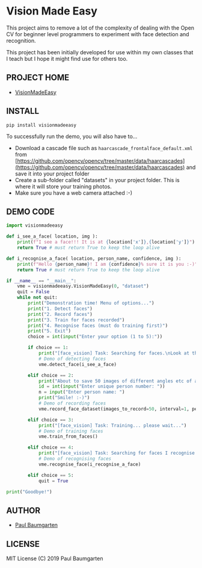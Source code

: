 # Vision Made Easy

This project aims to remove a lot of the complexity of dealing with the Open CV for beginner level programmers to experiment with face detection and recognition.

This project has been initially developed for use within my own classes that I teach but I hope it might find use for others too.

## PROJECT HOME

* [VisionMadeEasy](https://pbaumgarten.com/visionmadeeasy)

## INSTALL

```
pip install visionmadeeasy
```

To successfully run the demo, you will also have to...

* Download a cascade file such as `haarcascade_frontalface_default.xml` from [https://github.com/opencv/opencv/tree/master/data/haarcascades](https://github.com/opencv/opencv/tree/master/data/haarcascades) and save it into your project folder
* Create a sub-folder called "datasets" in your project folder. This is where it will store your training photos.
* Make sure you have a web camera attached :-)

## DEMO CODE

```python
import visionmadeeasy

def i_see_a_face( location, img ):
    print(f"I see a face!!! It is at {location['x']},{location['y']}")
    return True # must return True to keep the loop alive

def i_recognise_a_face( location, person_name, confidence, img ):
    print(f"Hello {person_name}! I am {confidence}% sure it is you :-)")
    return True # must return True to keep the loop alive

if __name__ == "__main__":
    vme = visionmadeeasy.VisionMadeEasy(0, "dataset")
    quit = False
    while not quit:
        print("Demonstration time! Menu of options...")
        print("1. Detect faces")
        print("2. Record faces")
        print("3. Train for faces recorded")
        print("4. Recognise faces (must do training first)")
        print("5. Exit")
        choice = int(input("Enter your option (1 to 5):"))

        if choice == 1:
            print("[face_vision] Task: Searching for faces.\nLook at the camera! (press ESC to quit)")
            # Demo of detecting faces
            vme.detect_face(i_see_a_face)

        elif choice == 2:
            print("About to save 50 images of different angles etc of a person, saving to folder ./dataset")
            id = int(input("Enter unique person number: "))
            n = input("Enter person name: ")
            print("Smile! :-)")
            # Demo of recording faces
            vme.record_face_dataset(images_to_record=50, interval=1, person_identifier=id, person_name=n)

        elif choice == 3:
            print("[face_vision] Task: Training... please wait...")
            # Demo of training faces
            vme.train_from_faces()

        elif choice == 4:
            print("[face_vision] Task: Searching for faces I recognise.\nLook at the camera! (press ESC to quit)")
            # Demo of recognising faces
            vme.recognise_face(i_recognise_a_face)

        elif choice == 5:
            quit = True

print("Goodbye!")
```

## AUTHOR

* [Paul Baumgarten](https://pbaumgarten.com/)

## LICENSE

MIT License (C) 2019 Paul Baumgarten

